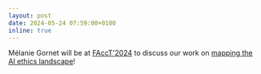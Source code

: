 ```yaml
---
layout: post
date: 2024-05-24 07:59:00+0100
inline: true
---
```


Mélanie Gornet will be at [FAccT'2024](https://facctconference.org/) to discuss our work on [mapping the AI ethics landscape](https://mapaie.telecom-paris.fr/mapaie-paper.pdf)!
